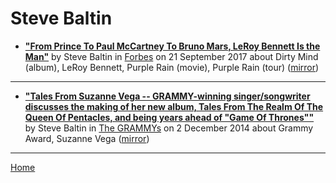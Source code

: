 # Steve Baltin

 - [**"From Prince To Paul McCartney To Bruno Mars, LeRoy Bennett Is the Man"**](https://www.forbes.com/sites/stevebaltin/2017/09/21/from-prince-to-paul-mccartney-to-bruno-mars-leroy-bennett-is-the-man/) by Steve Baltin in [Forbes](https://www.forbes.com/) on 21 September 2017 about Dirty Mind (album), LeRoy Bennett, Purple Rain (movie), Purple Rain (tour) ([mirror](https://web.archive.org/web/*/https://www.forbes.com/sites/stevebaltin/2017/09/21/from-prince-to-paul-mccartney-to-bruno-mars-leroy-bennett-is-the-man/))

----

 - [**"Tales From Suzanne Vega -- GRAMMY-winning singer/songwriter discusses the making of her new album, Tales From The Realm Of The Queen Of Pentacles, and being years ahead of "Game Of Thrones""**](https://www.grammy.com/grammys/news/tales-suzanne-vega) by Steve Baltin in [The GRAMMYs](https://www.grammy.com/) on 2 December 2014 about Grammy Award, Suzanne Vega ([mirror](https://web.archive.org/web/*/https://www.grammy.com/grammys/news/tales-suzanne-vega))

----

[Home](../)
